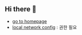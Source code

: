 ## Hi there 👋

- [go to homepage]()
- [local network config](https://github.com/OCNLab/Local-Network-Config) : 권한 필요
